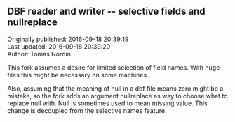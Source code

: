 ## DBF reader and writer -- selective fields and nullreplace  
Originally published: 2016-09-18 20:39:19  
Last updated: 2016-09-18 20:39:20  
Author: Tomas Nordin  
  
This fork assumes a desire for limited selection of field names. With
huge files this might be necessary on some machines.

Also, assuming that the meaning of null in a dbf file means zero might
be a mistake, so the fork adds an argument nullreplace as way to
choose what to replace null with. Null is sometimes used to mean
missing value. This change is decoupled from the selective names
feature.
